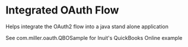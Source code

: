 # Integrated OAuth Flow
Helps integrate the OAuth2 flow into a java stand alone application

See com.miller.oauth.QBOSample for Inuit's QuickBooks Online example